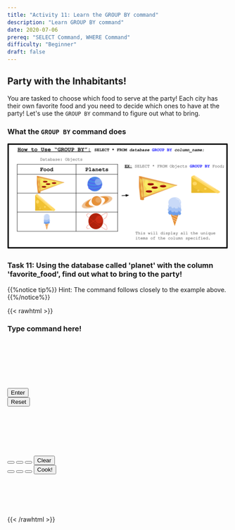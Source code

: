 ```yaml
---
title: "Activity 11: Learn the GROUP BY command"
description: "Learn GROUP BY command"
date: 2020-07-06
prereq: "SELECT Command, WHERE Command"
difficulty: "Beginner"
draft: false
---
```

<!-- Links for javascript and CSS needed for drop down logic -->
<link rel="stylesheet" href="../default/_default.css" type="text/css"></link>
<link rel="stylesheet" href="../default/_type.css" type="text/css"></link>
<script type="text/javascript" src="../default/_default.js"></script>
<script type="text/javascript" src="../default/_type.js"></script>
<script type="text/javascript" src="../default/alasql.js"></script>
<script type="text/javascript" src="../default/db.js"></script>
<link rel="stylesheet" href="_activity11.css" type="text/css"></link>
<script type="text/javascript" src="_activity11.js"></script>
<!-- Embed YouTube Video Link here when ready -->

## Party with the Inhabitants! 

You are tasked to choose which food to serve at the party! Each city has their own favorite food and you need to decide which ones to have at the party! Let's use the `GROUP BY` command to figure out what to bring.

### What the `GROUP BY` command does

![Explain](assets/group.png)

### Task 11: Using the database called 'planet' with the column 'favorite_food', find out what to bring to the party!
{{%notice tip%}}
Hint: The command follows closely to the example above.
{{%/notice%}}

{{< rawhtml >}}
<div class="terminal_div" id="terminal_div">
    <div class = "outer">
      <h3 id = "commands" contenteditable="true" onclick="document.getElementById('commands').innerHTML = ''"> Type command here!<h3>
    </div>
    <div style="clear: both;"></div> 
    </br></br></br></br></br></br>
    <button class="button button1" onclick="sql()"> Enter </button>
    <div style="clear: both;"></div> 
    <button class = "button reset" onclick="document.getElementById('commands').innerHTML = ''">Reset</button>
  </div>
  <div style="clear: both;"></div> 
  <h1 class="error" id="sqlcommand" style="visibility:hidden"><strong>ERROR INVALID INPUT></strong></h1>
  <table id="table">
    <tr></tr>
  </table>
  <h4 id="story"></h4>

<div class="vendor_div" id="vendor_div">
  <button class="button cake" id = "cake_button" onclick="highlight('cake_button')"></button>
  <button class="button ice_cream" id = "ic_button" onclick="highlight('ic_button')"></button> 
  <button class="button hot_dog" id = "hd_button" onclick="highlight('hd_button')"></button> 
  <button class="button vendor_reset" id = "vendor_reset" onclick="oven_reset()"> Clear </button> 
  <div style="clear: both;"></div>  
  <button class="button burger" id = "burger_button" onclick="highlight('burger_button')"></button>
  <button class="button pizza" id = "pizza_button" onclick="highlight('pizza_button')"></button>
  <button class="button taco" id = "taco_button" onclick="highlight('taco_button')"></button>
  <button class="button vendor_button" id = "vendor_button" onclick="confirm()"> Cook! </button>  
  <div style="clear: both;"></div> 
</div>

<br>

<h5 id="plot" style="visibility:hidden"> You did it Space Cadet! Now the inhabitants can finally begin the party! </h5> 

<!-- Tells User to continue mission -->
<div class="resume_plot" id="resume_plot" style="visibility:hidden">
  <div class="alert">
    <span id="check">&#10003;</span>
    You've completed the task! Continue to the next mission!
  </div>
</div>
{{< /rawhtml >}}
